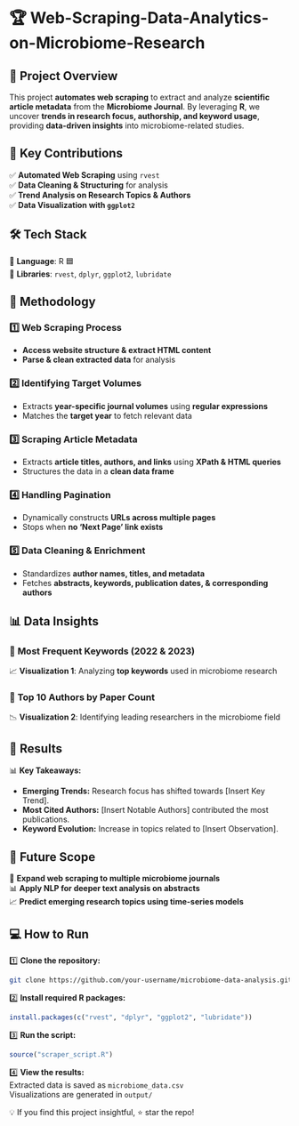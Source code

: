 # 🏆 Web-Scraping-Data-Analytics-on-Microbiome-Research 

## 📌 Project Overview  
This project **automates web scraping** to extract and analyze **scientific article metadata** from the **Microbiome Journal**. By leveraging **R**, we uncover **trends in research focus, authorship, and keyword usage**, providing **data-driven insights** into microbiome-related studies.  

## 🎯 Key Contributions  
✅ **Automated Web Scraping** using `rvest`  
✅ **Data Cleaning & Structuring** for analysis  
✅ **Trend Analysis on Research Topics & Authors**  
✅ **Data Visualization with `ggplot2`**  

## 🛠 Tech Stack  
🔹 **Language**: R 🟦  
🔹 **Libraries**: `rvest`, `dplyr`, `ggplot2`, `lubridate`  

## 🔬 Methodology  

### 1️⃣ Web Scraping Process  
- **Access website structure & extract HTML content**  
- **Parse & clean extracted data** for analysis  

### 2️⃣ Identifying Target Volumes  
- Extracts **year-specific journal volumes** using **regular expressions**  
- Matches the **target year** to fetch relevant data  

### 3️⃣ Scraping Article Metadata  
- Extracts **article titles, authors, and links** using **XPath & HTML queries**  
- Structures the data in a **clean data frame**  

### 4️⃣ Handling Pagination  
- Dynamically constructs **URLs across multiple pages**  
- Stops when **no ‘Next Page’ link exists**  

### 5️⃣ Data Cleaning & Enrichment  
- Standardizes **author names, titles, and metadata**  
- Fetches **abstracts, keywords, publication dates, & corresponding authors**  

## 📊 Data Insights  

### 🔹 **Most Frequent Keywords (2022 & 2023)**  
📈 **Visualization 1**: Analyzing **top keywords** used in microbiome research  

### 🔹 **Top 10 Authors by Paper Count**  
📉 **Visualization 2**: Identifying leading researchers in the microbiome field  

## 📌 Results  
📊 **Key Takeaways:**  
- **Emerging Trends:** Research focus has shifted towards [Insert Key Trend].  
- **Most Cited Authors:** [Insert Notable Authors] contributed the most publications.  
- **Keyword Evolution:** Increase in topics related to [Insert Observation].  

## 📡 Future Scope  
🚀 **Expand web scraping to multiple microbiome journals**  
📊 **Apply NLP for deeper text analysis on abstracts**  
📈 **Predict emerging research topics using time-series models**  

## 💻 How to Run  

1️⃣ **Clone the repository:**  
```bash
git clone https://github.com/your-username/microbiome-data-analysis.git
```

2️⃣ **Install required R packages:**  
```r
install.packages(c("rvest", "dplyr", "ggplot2", "lubridate"))
```

3️⃣ **Run the script:**  
```r
source("scraper_script.R")
```

4️⃣ **View the results:**  
Extracted data is saved as `microbiome_data.csv`  
Visualizations are generated in `output/`  

💡 If you find this project insightful, ⭐ star the repo!

